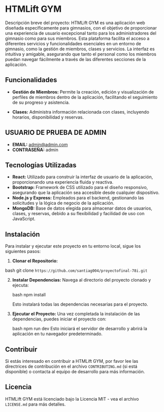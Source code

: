 # HTMLift GYM

Descripción breve del proyecto: HTMLift GYM es una aplicación web diseñada específicamente para gimnasios, con el objetivo de proporcionar una experiencia de usuario excepcional tanto para los administradores del gimnasio como para sus miembros. Esta plataforma facilita el acceso a diferentes servicios y funcionalidades esenciales en un entorno de gimnasio, como la gestión de miembros, clases y servicios. La interfaz es intuitiva y amigable, asegurando que tanto el personal como los miembros puedan navegar fácilmente a través de las diferentes secciones de la aplicación.

## Funcionalidades

- **Gestión de Miembros:** Permite la creación, edición y visualización de perfiles de miembros dentro de la aplicación, facilitando el seguimiento de su progreso y asistencia.

- **Clases:** Administra información relacionada con clases, incluyendo horarios, disponibilidad y reservas.

## USUARIO DE PRUEBA DE ADMIN

- **EMAIL:** admin@admin.com
- **CONTRASEÑA:** admin

## Tecnologías Utilizadas

- **React:** Utilizado para construir la interfaz de usuario de la aplicación, proporcionando una experiencia fluida y reactiva.
- **Bootstrap:** Framework de CSS utilizado para el diseño responsivo, asegurando que la aplicación sea accesible desde cualquier dispositivo.
- **Node.js y Express:** Empleados para el backend, gestionando las solicitudes y la lógica de negocio de la aplicación.
- **MongoDB:** Base de datos elegida para almacenar datos de usuarios, clases, y reservas, debido a su flexibilidad y facilidad de uso con JavaScript.

## Instalación

Para instalar y ejecutar este proyecto en tu entorno local, sigue los siguientes pasos:

1. **Clonar el Repositorio:**

bash
git clone `https://github.com/santiag004/proyectofinal-78i.git`
   
  

2. **Instalar Dependencias:**
   Navega al directorio del proyecto clonado y ejecuta:

   bash
npm install

   Esto instalará todas las dependencias necesarias para el proyecto.

3. **Ejecutar el Proyecto:**
   Una vez completada la instalación de las dependencias, puedes iniciar el proyecto con:

   bash
npm run dev
      Esto iniciará el servidor de desarrollo y abrirá la aplicación en tu navegador predeterminado.

## Contribuir

Si estás interesado en contribuir a HTMLift GYM, por favor lee las directrices de contribución en el archivo `CONTRIBUTING.md` (si está disponible) o contacta al equipo de desarrollo para más información.

## Licencia

HTMLift GYM está licenciado bajo la Licencia MIT - vea el archivo `LICENSE.md` para más detalles.
